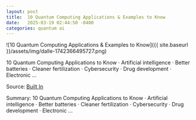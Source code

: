 ```yaml
---
layout: post
title:  10 Quantum Computing Applications & Examples to Know
date:   2025-03-19 02:44:50 -0400
categories: quantum ai
---
```


![10 Quantum Computing Applications & Examples to Know]({{ site.baseurl }}/assets/img/dalle-1742366495727.png)

10 Quantum Computing Applications to Know · Artificial intelligence · Better batteries · Cleaner fertilization · Cybersecurity · Drug development · Electronic ...

Source: [Built In](https://builtin.com/hardware/quantum-computing-applications)

Summary: 10 Quantum Computing Applications to Know · Artificial intelligence · Better batteries · Cleaner fertilization · Cybersecurity · Drug development · Electronic ...

<!-- Add info graph here -->
